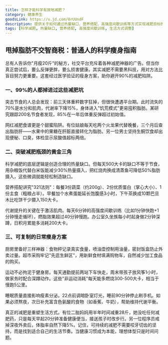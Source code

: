 ```yaml
---
title: 怎样才能科学有效地减肥？
category: 健康养生
goodsLink: https://u.jd.com/8rUUndF
description: 提供关于如何通过热量缺口、营养搭配、高强度间歇训练等方式实现减肥目标的信息，是很多人感兴趣的领域。
tags: [科学减肥, 热量缺口, 营养搭配, 高强度间歇训练, 生活方式调整]
---
```

##  甩掉脂肪不交智商税：普通人的科学瘦身指南
 
 总有人告诉你"月瘦20斤"的秘方，社交平台充斥着各种减肥神器的广告。但当你真正尝试后，要么反弹更胖，要么损害健康。其实减肥不需要黑科技，用对方法比盲目努力更重要。这套经过医学验证的瘦身方案，助你避开90%的减肥陷阱。
 
### 一、99%的人都掉进过这些减肥坑
 突击节食的人总会发现：前三天体重秤数字狂掉，但很快遭遇平台期。此时流失的70%是水分和肌肉，代谢率下降15%，身体进入"饥荒模式"更易囤积脂肪。某研究跟踪200名节食者发现，85%在一年后体重反弹超过初始值。
 
 网红减肥食谱更是个甜蜜陷阱。有位姑娘每天吃两个火龙果代替晚餐，三个月后查出脂肪肝——水果中的果糖在肝脏直接转化为脂肪。另一位男士坚持生酮饮食却出现便秘、口臭，体检显示尿酸值超标两倍。
 
### 二、突破减肥瓶颈的黄金三角
 科学减肥的底层逻辑是创造合理的热量缺口。但每天500大卡的缺口不等于节食，用杂粮饭代替白米饭能减少30%热量摄入，把红烧肉换成清蒸鱼可降低50%脂肪摄入，这些微调就能轻松制造缺口。
 
 营养搭配讲究"321法则"：每餐3份蔬菜（约200g）、2份优质蛋白（掌心大小）、1份主食（粗粮占半）。早餐加个水煮蛋能延长饱腹感3小时，下午茶换成10颗巴旦木比吃饼干少摄入150大卡。
 
 代谢提升的关键在于激活肌肉。每天6分钟的高强度间歇训练（比如1分钟快跑+1分钟慢走循环），燃脂效果超过40分钟慢跑。办公室久坐族每小时起身做2分钟深蹲，日积月累能多消耗200大卡。
 
### 三、可复制的日常瘦身方案
 厨房里备好三样神器：食物秤记录真实食量，喷油壶控制用油量，密封饭盒防止外卖过量。超市采购牢记"先逛生鲜区"，用新鲜食材填满购物车，自然减少加工食品的购买。
 
 运动不必拘泥于健身房。每天通勤提前两站下车快走，周末带孩子放风筝1小时，做家务时配合深蹲动作。这些"非运动消耗"每天能多燃烧300-500大卡，相当于慢跑5公里。
 
 睡眠质量直接影响瘦素分泌。22点前调暗卧室灯光，睡前90分钟停止刷手机。如果必须熬夜，次日补充富含色氨酸的食物（如香蕉、牛奶），帮助维持代谢平衡。
 
 真正的减肥是重塑生活方式。有位二胎妈妈用半年时间减重28斤，她没吃任何减肥药，只是每天早起20分钟准备健康便当，接送孩子时改步行。另一位程序员戒掉深夜外卖后，体脂率自然下降5%。记住，可持续的减肥不需要咬牙切齿的坚持，而是找到适合自己的生活节奏。当健康习惯成为本能，理想体型只是时间问题。